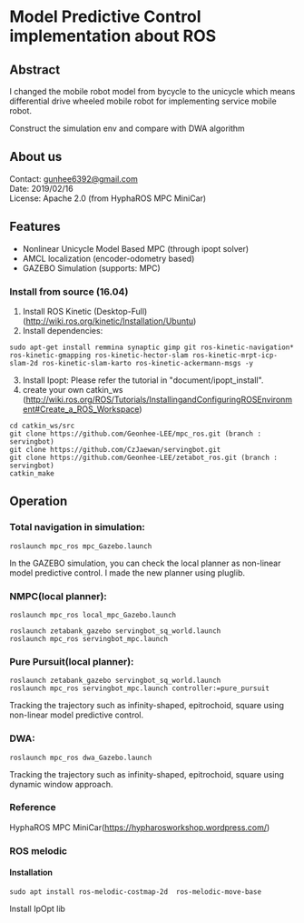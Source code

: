 # Model Predictive Control implementation about ROS 



## Abstract

I changed the mobile robot model from bycycle to the unicycle which means differential drive wheeled mobile robot for implementing service mobile robot.

Construct the simulation env and compare with DWA algorithm


## About us
Contact: gunhee6392@gmail.com  
Date: 2019/02/16  
License: Apache 2.0 (from HyphaROS MPC MiniCar) 

## Features
* Nonlinear Unicycle Model Based MPC (through ipopt solver)  
* AMCL localization (encoder-odometry based)  
* GAZEBO Simulation (supports: MPC)  

### Install from source (16.04) 
1. Install ROS Kinetic (Desktop-Full) (http://wiki.ros.org/kinetic/Installation/Ubuntu)  
2. Install dependencies:  
```
sudo apt-get install remmina synaptic gimp git ros-kinetic-navigation* ros-kinetic-gmapping ros-kinetic-hector-slam ros-kinetic-mrpt-icp-slam-2d ros-kinetic-slam-karto ros-kinetic-ackermann-msgs -y  
```
3. Install Ipopt: Please refer the tutorial in "document/ipopt_install".  
4. create your own catkin_ws   
(http://wiki.ros.org/ROS/Tutorials/InstallingandConfiguringROSEnvironment#Create_a_ROS_Workspace)  
```
cd catkin_ws/src  
git clone https://github.com/Geonhee-LEE/mpc_ros.git (branch : servingbot)
git clone https://github.com/CzJaewan/servingbot.git
git clone https://github.com/Geonhee-LEE/zetabot_ros.git (branch : servingbot)
catkin_make  
```

## Operation

### Total navigation in simulation: 
```
roslaunch mpc_ros mpc_Gazebo.launch 
```
In the GAZEBO simulation, you can check the local planner as non-linear model predictive control. 
I made the new planner using pluglib.  
  

### NMPC(local planner):
```
roslaunch mpc_ros local_mpc_Gazebo.launch 
```

```
roslaunch zetabank_gazebo servingbot_sq_world.launch
roslaunch mpc_ros servingbot_mpc.launch 
```
### Pure Pursuit(local planner):
```
roslaunch zetabank_gazebo servingbot_sq_world.launch
roslaunch mpc_ros servingbot_mpc.launch controller:=pure_pursuit
```

Tracking the trajectory such as infinity-shaped, epitrochoid, square using non-linear model predictive control.


### DWA:
```
roslaunch mpc_ros dwa_Gazebo.launch 
```
Tracking the trajectory such as infinity-shaped, epitrochoid, square using dynamic window approach.


### Reference

HyphaROS MPC MiniCar(https://hypharosworkshop.wordpress.com/)


### ROS melodic

#### Installation 

```
sudo apt install ros-melodic-costmap-2d  ros-melodic-move-base
```

Install IpOpt lib
